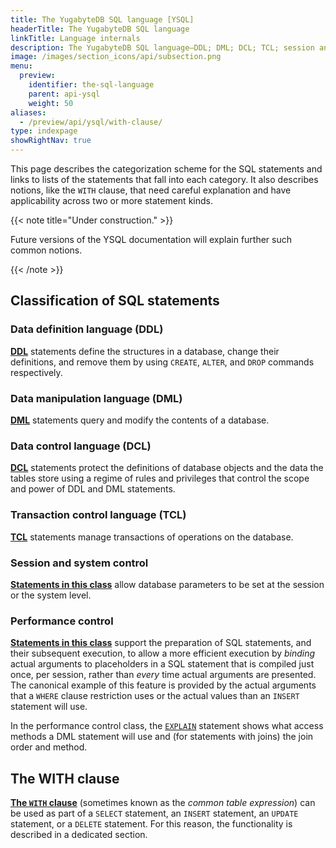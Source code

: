 ```yaml
---
title: The YugabyteDB SQL language [YSQL]
headerTitle: The YugabyteDB SQL language
linkTitle: Language internals
description: The YugabyteDB SQL language—DDL; DML; DCL; TCL; session and system control; performance control
image: /images/section_icons/api/subsection.png
menu:
  preview:
    identifier: the-sql-language
    parent: api-ysql
    weight: 50
aliases:
  - /preview/api/ysql/with-clause/
type: indexpage
showRightNav: true
---
```


This page describes the categorization scheme for the SQL statements and links to lists of the statements that fall into each category. It also describes notions, like the `WITH` clause, that need careful explanation and have applicability across two or more statement kinds.

{{< note title="Under construction." >}}

Future versions of the YSQL documentation will explain further such common notions.

{{< /note >}}

## Classification of SQL statements

### Data definition language (DDL)

**[DDL](./statements/#data-definition-language-ddl)** statements define the structures in a database, change their definitions, and remove them by using `CREATE`, `ALTER`, and `DROP` commands respectively.

### Data manipulation language (DML)

**[DML](./statements/#data-manipulation-language-dml)** statements query and modify the contents of a database.

### Data control language (DCL)

**[DCL](./statements/#data-control-language-dcl)** statements protect the definitions of database objects and the data the tables store using a regime of rules and privileges that control the scope and power of DDL and DML statements.

### Transaction control language (TCL)

**[TCL](./statements/#transaction-control-language-tcl)** statements manage transactions of operations on the database.

### Session and system control

**[Statements in this class](./statements/#session-and-system-control)** allow database parameters to be set at the session or the system level.

### Performance control

**[Statements in this class](./statements/#performance-control)** support the preparation of SQL statements, and their subsequent execution, to allow a more efficient execution by _binding_ actual arguments to placeholders in a SQL statement that is compiled just once, per session, rather than _every_ time actual arguments are presented. The canonical example of this feature is provided by the actual arguments that a `WHERE` clause restriction uses or the actual values than an `INSERT` statement will use.

In the performance control class, the [`EXPLAIN`](./statements/perf_explain/) statement shows what access methods a DML statement will use and (for statements with joins) the join order and method.

## The WITH clause

**[The `WITH` clause](./with-clause/)** (sometimes known as the _common table expression_) can be used as part of a `SELECT` statement, an `INSERT` statement, an `UPDATE` statement, or a `DELETE` statement. For this reason, the functionality is described in a dedicated section.
